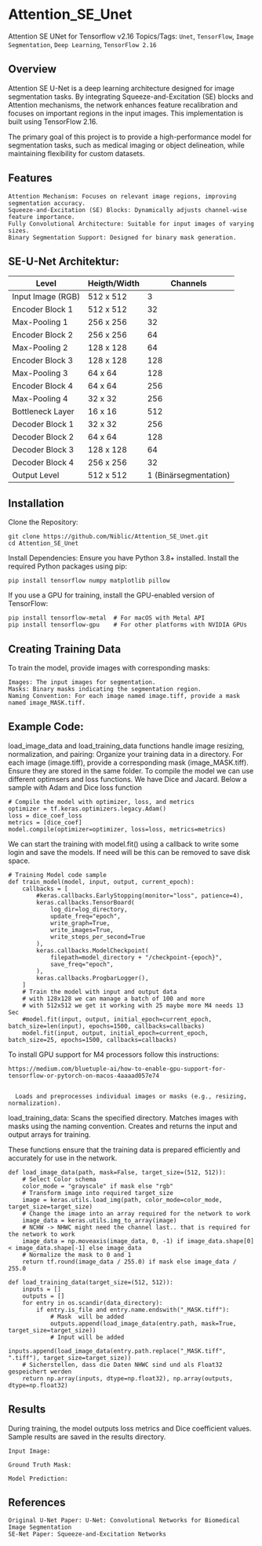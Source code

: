 # Attention_SE_Unet
Attention SE UNet for Tensorflow v2.16
Topics/Tags: `Unet`, `TensorFlow`, `Image Segmentation`, `Deep Learning`, `TensorFlow 2.16`

## Overview

Attention SE U-Net is a deep learning architecture designed for image segmentation tasks. By integrating Squeeze-and-Excitation (SE) blocks and Attention mechanisms, the network enhances feature recalibration and focuses on important regions in the input images. This implementation is built using TensorFlow 2.16.

The primary goal of this project is to provide a high-performance model for segmentation tasks, such as medical imaging or object delineation, while maintaining flexibility for custom datasets.
## Features

    Attention Mechanism: Focuses on relevant image regions, improving segmentation accuracy.
    Squeeze-and-Excitation (SE) Blocks: Dynamically adjusts channel-wise feature importance.
    Fully Convolutional Architecture: Suitable for input images of varying sizes.
    Binary Segmentation Support: Designed for binary mask generation.

## SE-U-Net Architektur:

<table>
  <thead>
    <tr>
      <th>Level</th>
      <th>Heigth/Width</th>
      <th>Channels</th>
    </tr>
  </thead>
  <tbody>
    <tr>
      <td>Input Image (RGB)</td>
      <td>512 x 512</td>
      <td>3</td>
    </tr>
    <tr>
      <td>Encoder Block 1</td>
      <td>512 x 512</td>
      <td>32</td>
    </tr>
    <tr>
      <td>Max-Pooling 1</td>
      <td>256 x 256</td>
      <td>32</td>
    </tr>
    <tr>
      <td>Encoder Block 2</td>
      <td>256 x 256</td>
      <td>64</td>
    </tr>
    <tr>
      <td>Max-Pooling 2</td>
      <td>128 x 128</td>
      <td>64</td>
    </tr>
    <tr>
      <td>Encoder Block 3</td>
      <td>128 x 128</td>
      <td>128</td>
    </tr>
    <tr>
      <td>Max-Pooling 3</td>
      <td>64 x 64</td>
      <td>128</td>
    </tr>
    <tr>
      <td>Encoder Block 4</td>
      <td>64 x 64</td>
      <td>256</td>
    </tr>
    <tr>
      <td>Max-Pooling 4</td>
      <td>32 x 32</td>
      <td>256</td>
    </tr>
    <tr>
      <td>Bottleneck Layer</td>
      <td>16 x 16</td>
      <td>512</td>
    </tr>
    <tr>
      <td>Decoder Block 1</td>
      <td>32 x 32</td>
      <td>256</td>
    </tr>
    <tr>
      <td>Decoder Block 2</td>
      <td>64 x 64</td>
      <td>128</td>
    </tr>
    <tr>
      <td>Decoder Block 3</td>
      <td>128 x 128</td>
      <td>64</td>
    </tr>
    <tr>
      <td>Decoder Block 4</td>
      <td>256 x 256</td>
      <td>32</td>
    </tr>
    <tr>
      <td>Output Level</td>
      <td>512 x 512</td>
      <td>1 (Binärsegmentation)</td>
    </tr>
  </tbody>
</table>

## Installation

Clone the Repository:

    git clone https://github.com/Niblic/Attention_SE_Unet.git
    cd Attention_SE_Unet

Install Dependencies: Ensure you have Python 3.8+ installed. Install the required Python packages using pip:

    pip install tensorflow numpy matplotlib pillow

If you use a GPU for training, install the GPU-enabled version of TensorFlow:

    pip install tensorflow-metal  # For macOS with Metal API
    pip install tensorflow-gpu    # For other platforms with NVIDIA GPUs

## Creating Training Data

To train the model, provide images with corresponding masks:

    Images: The input images for segmentation.
    Masks: Binary masks indicating the segmentation region.
    Naming Convention: For each image named image.tiff, provide a mask named image_MASK.tiff.

## Example Code:

load_image_data and load_training_data functions handle image resizing, normalization, and pairing:
  Organize your training data in a directory. For each image (image.tiff), provide a corresponding mask (image_MASK.tiff). Ensure they are stored in the same folder.
  To compile the model we can use different optimsers and loss functions.
  We have Dice and Jacard. Below a sample with Adam and Dice loss function

    # Compile the model with optimizer, loss, and metrics
    optimizer = tf.keras.optimizers.legacy.Adam()
    loss = dice_coef_loss
    metrics = [dice_coef]
    model.compile(optimizer=optimizer, loss=loss, metrics=metrics)


We can start the training with model.fit() using a callback to write some login and save the models.
If need will be this can be removed to save disk space.

    # Training Model code sample
    def train_model(model, input, output, current_epoch):
        callbacks = [
            #keras.callbacks.EarlyStopping(monitor="loss", patience=4),
            keras.callbacks.TensorBoard(
                log_dir=log_directory,
                update_freq="epoch",
                write_graph=True,
                write_images=True,
                write_steps_per_second=True
            ),
            keras.callbacks.ModelCheckpoint(
                filepath=model_directory + "/checkpoint-{epoch}",
                save_freq="epoch",
            ),
            keras.callbacks.ProgbarLogger(),
        ]
        # Train the model with input and output data
        # with 128x128 we can manage a batch of 100 and more
        # with 512x512 we get it working with 25 maybe more M4 needs 13 Sec
        #model.fit(input, output, initial_epoch=current_epoch, batch_size=len(input), epochs=1500, callbacks=callbacks)
        model.fit(input, output, initial_epoch=current_epoch, batch_size=25, epochs=1500, callbacks=callbacks)

To install GPU support for M4 processors follow this instructions:

    https://medium.com/bluetuple-ai/how-to-enable-gpu-support-for-tensorflow-or-pytorch-on-macos-4aaaad057e74


      Loads and preprocesses individual images or masks (e.g., resizing, normalization).

  load_training_data:
      Scans the specified directory.
      Matches images with masks using the naming convention.
      Creates and returns the input and output arrays for training.

These functions ensure that the training data is prepared efficiently and accurately for use in the network.

    def load_image_data(path, mask=False, target_size=(512, 512)):
        # Select Color schema
        color_mode = "grayscale" if mask else "rgb"
        # Transform image into required target_size
        image = keras.utils.load_img(path, color_mode=color_mode, target_size=target_size)
        # Change the image into an array required for the network to work
        image_data = keras.utils.img_to_array(image)
        # NCHW -> NHWC might need the channel last.. that is required for the network to work
        image_data = np.moveaxis(image_data, 0, -1) if image_data.shape[0] < image_data.shape[-1] else image_data
        # Normalize the mask to 0 and 1
        return tf.round(image_data / 255.0) if mask else image_data / 255.0
    
    def load_training_data(target_size=(512, 512)):
        inputs = []
        outputs = []
        for entry in os.scandir(data_directory):
            if entry.is_file and entry.name.endswith("_MASK.tiff"):
                # Mask  will be added
                outputs.append(load_image_data(entry.path, mask=True, target_size=target_size))
                # Input will be added
                inputs.append(load_image_data(entry.path.replace("_MASK.tiff", ".tiff"), target_size=target_size))
        # Sicherstellen, dass die Daten NHWC sind und als Float32 gespeichert werden
        return np.array(inputs, dtype=np.float32), np.array(outputs, dtype=np.float32)

## Results

During training, the model outputs loss metrics and Dice coefficient values. Sample results are saved in the results directory.

    Input Image:

    Ground Truth Mask:

    Model Prediction:

## References

    Original U-Net Paper: U-Net: Convolutional Networks for Biomedical Image Segmentation
    SE-Net Paper: Squeeze-and-Excitation Networks    
